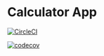 # Calculator App

[![CircleCI](https://circleci.com/gh/divakrishnam/calcapp/tree/master.svg?style=shield)](https://circleci.com/gh/divakrishnam/calcapp/tree/master)

[![codecov](https://codecov.io/gh/divakrishnam/calcapp/branch/master/graph/badge.svg?token=FG6LAETJI7)](https://codecov.io/gh/divakrishnam/calcapp)